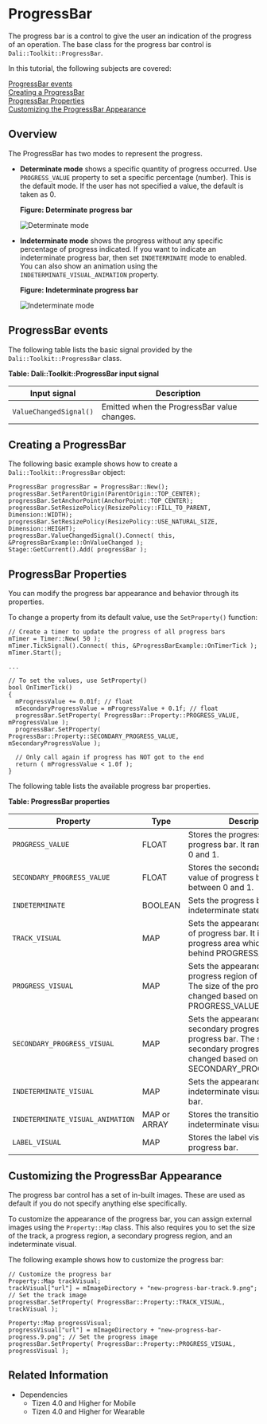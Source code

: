 # ProgressBar

The progress bar is a control to give the user an indication of the progress of an operation. The base class for the progress bar control is `Dali::Toolkit::ProgressBar`.

In this tutorial, the following subjects are covered:

[ProgressBar events](#1)<br>
[Creating a ProgressBar](#2)<br>
[ProgressBar Properties](#3)<br>
[Customizing the ProgressBar Appearance](#4)<br>

## Overview

The ProgressBar has two modes to represent the progress.

- **Determinate mode** shows a specific quantity of progress occurred. Use `PROGRESS_VALUE` property to set a specific percentage (number). This is the default mode. If the user has not specified a value, the default is taken as 0.

  **Figure: Determinate progress bar**

  ![Determinate mode](./media/determinated_progress.png)


- **Indeterminate mode** shows the progress without any specific percentage of progress indicated. If you want to indicate an indeterminate progress bar, then set `INDETERMINATE` mode to enabled. You can also show an animation using the `INDETERMINATE_VISUAL_ANIMATION` property.

  **Figure: Indeterminate progress bar**

  ![Indeterminate mode](./media/indeterminated_progress.png)

<a name="1"></a>
## ProgressBar events

The following table lists the basic signal provided by the `Dali::Toolkit::ProgressBar` class.

**Table: Dali::Toolkit::ProgressBar input signal**

| Input signal              | Description                                 |
| ------------------------- | ------------------------------------------- |
| `ValueChangedSignal()`    | Emitted when the ProgressBar value changes. |

<a name="2"></a>
## Creating a ProgressBar

The following basic example shows how to create a `Dali::Toolkit::ProgressBar` object:

```
ProgressBar progressBar = ProgressBar::New();
progressBar.SetParentOrigin(ParentOrigin::TOP_CENTER);
progressBar.SetAnchorPoint(AnchorPoint::TOP_CENTER);
progressBar.SetResizePolicy(ResizePolicy::FILL_TO_PARENT, Dimension::WIDTH);
progressBar.SetResizePolicy(ResizePolicy::USE_NATURAL_SIZE, Dimension::HEIGHT);
progressBar.ValueChangedSignal().Connect( this, &ProgressBarExample::OnValueChanged );
Stage::GetCurrent().Add( progressBar );
```

<a name="3"></a>
## ProgressBar Properties

You can modify the progress bar appearance and behavior through its properties.

To change a property from its default value, use the `SetProperty()` function:

```
// Create a timer to update the progress of all progress bars
mTimer = Timer::New( 50 );
mTimer.TickSignal().Connect( this, &ProgressBarExample::OnTimerTick );
mTimer.Start();

...

// To set the values, use SetProperty()
bool OnTimerTick()
{
  mProgressValue += 0.01f; // float
  mSecondaryProgressValue = mProgressValue + 0.1f; // float
  progressBar.SetProperty( ProgressBar::Property::PROGRESS_VALUE, mProgressValue );
  progressBar.SetProperty( ProgressBar::Property::SECONDARY_PROGRESS_VALUE, mSecondaryProgressValue );

  // Only call again if progress has NOT got to the end
  return ( mProgressValue < 1.0f );
}
```

The following table lists the available progress bar properties.

**Table: ProgressBar properties**

| Property                   | Type    | Description                                   |
| -------------------------- | ------- | --------------------------------------------- |
| `PROGRESS_VALUE`           | FLOAT   | Stores the progress value of progress bar. It ranges between 0 and 1. |
| `SECONDARY_PROGRESS_VALUE` | FLOAT   | Stores the secondary progress value of progress bar. It ranges between 0 and 1. |
| `INDETERMINATE`            | BOOLEAN | Sets the progress bar in indeterminate state. |
| `TRACK_VISUAL`             | MAP     | Sets the appearance of the track of progress bar. It is a full progress area which appears behind PROGRESS_VISUAL. |
| `PROGRESS_VISUAL`          | MAP     | Sets the appearance of the progress region of progress bar. The size of the progress visual is changed based on PROGRESS_VALUE. |
| `SECONDARY_PROGRESS_VISUAL` | MAP     | Sets the appearance of the secondary progress region of progress bar. The size of the secondary progress visual is changed based on SECONDARY_PROGRESS_VALUE. |
| `INDETERMINATE_VISUAL`     | MAP     | Sets the appearance of the indeterminate visual of progress bar. |
| `INDETERMINATE_VISUAL_ANIMATION` | MAP or ARRAY | Stores the transition data for indeterminate visual animation. |
| `LABEL_VISUAL`             | MAP     | Stores the label visual of progress bar.      |

<a name="4"></a>
## Customizing the ProgressBar Appearance

The progress bar control has a set of in-built images. These are used as default if you do not specify anything else specifically.

To customize the appearance of the progress bar, you can assign external images using the `Property::Map` class. This also requires you to set the size of the track, a progress region, a secondary progress region, and an indeterminate visual.

The following example shows how to customize the progress bar:

```
// Customize the progress bar
Property::Map trackVisual;
trackVisual["url"] = mImageDirectory + "new-progress-bar-track.9.png"; // Set the track image
progressBar.SetProperty( ProgressBar::Property::TRACK_VISUAL, trackVisual );

Property::Map progressVisual;
progressVisual["url"] = mImageDirectory + "new-progress-bar-progress.9.png"; // Set the progress image
progressBar.SetProperty( ProgressBar::Property::PROGRESS_VISUAL, progressVisual );
```

## Related Information
- Dependencies
  - Tizen 4.0 and Higher for Mobile
  - Tizen 4.0 and Higher for Wearable
